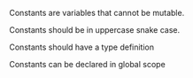 Constants are variables that cannot be mutable.

Constants should be in uppercase snake case.

Constants should have a type definition

Constants can be declared in global scope
